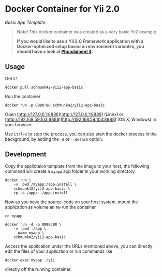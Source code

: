 # Docker Container for Yii 2.0

*Basic App Template*

> Note! This docker container was created as a very basic Yii2 example. 
> 
> **If you would like to use a Yii 2.0 Framework application with a Docker-optimized setup based on environment variables, you
should have a look at [Phundament 4](http://phundament.com).**

## Usage

Get it!

    docker pull schmunk42/yii2-app-basic

Run the container

    docker run -p 8888:80 schmunk42/yii2-app-basic

Open [http://127.0.0.1:8888](http://127.0.0.1:8888) (Linnx) or [http://192.168.59.103:8888](http://192.168.59.103:8888) (OS X, Windows) in your browser.

Use `Ctrl+c` to stop the process, you can also start the docker process in the background, by adding the `-d` or `--detach` option.

## Development

Copy the applictaion template from the image to your host, the following command will create a `myapp` app folder in your working directory.

    docker run \
        -v `pwd`/myapp:/app-install \
        schmunk42/yii2-app-basic \
        cp -a /app/. /app-install

Now as you have the source-code on your host system, mount the application as volume an re-run the container

    cd myapp

    docker run -d -p 8888:80 \
        -v `pwd`:/app \
        --name myapp \
        schmunk42/yii2-app-basic

Access the application under the URLs mentioned above, you can directly edit the files of your application or run commands like

    docker exec myapp ./yii

directly off the running container.
